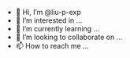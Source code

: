- 👋 Hi, I’m @liu-p-exp
- 👀 I’m interested in ...
- 🌱 I’m currently learning ...
- 💞️ I’m looking to collaborate on ...
- 📫 How to reach me ...

<!---
liu-p-exp/liu-p-exp is a ✨ special ✨ repository because its `README.md` (this file) appears on your GitHub profile.
You can click the Preview link to take a look at your changes.
--->
